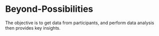 # Beyond-Possibilities
The objective is to get data from participants, and perform data analysis then provides key insights.
